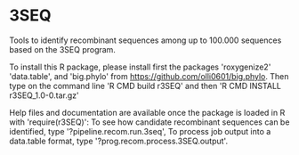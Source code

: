 3SEQ
======================

Tools to identify recombinant sequences among up to 100.000 sequences based on the 3SEQ program.

To install this R package, please install first the packages 'roxygenize2' 'data.table', and 'big.phylo' from https://github.com/olli0601/big.phylo.
Then type on the command line 'R CMD build r3SEQ' and then 'R CMD INSTALL r3SEQ_1.0-0.tar.gz'

Help files and documentation are available once the package is loaded in R with 'require(r3SEQ)': 
To see how candidate recombinant sequences can be identified, type '?pipeline.recom.run.3seq',
To process job output into a data.table format, type '?prog.recom.process.3SEQ.output'.